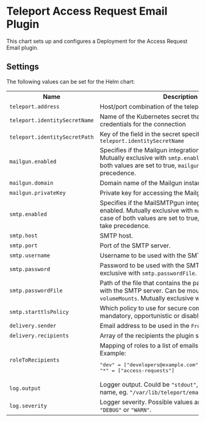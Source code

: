 # Teleport Access Request Email Plugin

This chart sets up and configures a Deployment for the Access Request Email plugin.

## Settings

The following values can be set for the Helm chart:

<table>
  <tr>
    <th>Name</th>
    <th>Description</th>
    <th>Type</th>
    <th>Default</th>
    <th>Required</th>
  </tr>

  <tr>
    <td><code>teleport.address</code></td>
    <td>Host/port combination of the teleport auth server</td>
    <td>string</td>
    <td><code>""</code></td>
    <td>yes</td>
  </tr>
  <tr>
    <td><code>teleport.identitySecretName</code></td>
    <td>Name of the Kubernetes secret that contains the credentials for the connection</td>
    <td>string</td>
    <td><code>""</code></td>
  </tr>
  <tr>
    <td><code>teleport.identitySecretPath</code></td>
    <td>Key of the field in the secret specified by <code>teleport.identitySecretName</code></td>
    <td>string</td>
    <td><code>"auth_id"</code></td>
  </tr>

  <tr>
    <td><code>mailgun.enabled</code></td>
    <td>
      Specifies if the Mailgun integration should be enabled. Mutually exclusive with <code>smtp.enabled</code>.
      In the case of both values are set to true, <code>mailgun.enabled</code> will take precedence.
    </td>
    <td>boolean</td>
    <td><code>false</code></td>
  </tr>
  <tr>
    <td><code>mailgun.domain</code></td>
    <td>Domain name of the Mailgun instance</td>
    <td>string</td>
    <td><code>""</code></td>
  </tr>
  <tr>
    <td><code>mailgun.privateKey</code></td>
    <td>Private key for accessing the Mailgun instance</td>
    <td>string</td>
    <td><code>""</code></td>
  </tr>

  <tr>
    <td><code>smtp.enabled</code></td>
    <td>
      Specifies if the MailSMTPgun integration should be enabled. Mutually exclusive with <code>mailgun.enabled</code>.
      In the case of both values are set to true, <code>mailgun.enabled</code> will take precedence.
    </td>
    <td>boolean</td>
    <td><code>false</code></td>
  </tr>
  <tr>
    <td><code>smtp.host</code></td>
    <td>SMTP host.</td>
    <td>string</td>
    <td><code>""</code></td>
  </tr>
  <tr>
    <td><code>smtp.port</code></td>
    <td>Port of the SMTP server.</td>
    <td>integer</td>
    <td><code>587</code></td>
  </tr>
  <tr>
    <td><code>smtp.username</code></td>
    <td>Username to be used with the SMTP server.</td>
    <td>string</td>
    <td><code>""</code></td>
  </tr>
  <tr>
    <td><code>smtp.password</code></td>
    <td>Password to be used with the SMTP server. Mutually exclusive with <code>smtp.passwordFile</code>.</td>
    <td>string</td>
    <td><code>""</code></td>
  </tr>
  <tr>
    <td><code>smtp.passwordFile</code></td>
    <td>
      Path of the file that contains the password to be used with the SMTP server. Can be mounted via <code>volumes</code> and <code>volumeMounts</code>. Mutually exclusive with <code>smtp.password</code>.
    </td>
    <td>string</td>
    <td><code>""</code></td>
  </tr>
  <tr>
    <td><code>smtp.starttlsPolicy</code></td>
    <td>Which policy to use for secure communications: mandatory, opportunistic or disabled.</td>
    <td>string</td>
    <td><code>"mandatory"</code></td>
  </tr>

  <tr>
    <td><code>delivery.sender</code></td>
    <td>Email address to be used in the <code>From</code> field of the emails.</td>
    <td>string</td>
    <td><code>""</code></td>
  </tr>
  <tr>
    <td><code>delivery.recipients</code></td>
    <td>Array of the recipients the plugin should send emails.</td>
    <td>array</td>
    <td><code>[]</code></td>
  </tr>

  <tr>
    <td><code>roleToRecipients</code></td>
    <td>
      Mapping of roles to a list of emails. <br />
      Example:
      <pre>
"dev" = ["developers@example.com", "user@example.com"]
"*" = ["access-requests"]</pre>
    </td>
    <td>map</td>
    <td><code>{}</code></td>
    <td>yes</td>
  </tr>

  <tr>
    <td><code>log.output</code></td>
    <td>
      Logger output. Could be <code>"stdout"</code>, <code>"stderr"</code> or a file name,
      eg. <code>"/var/lib/teleport/email.log"</code>
    </td>
    <td>string</td>
    <td><code>"stdout"</code></td>
  </tr>
  <tr>
    <td><code>log.severity</code></td>
    <td>
      Logger severity. Possible values are <code>"INFO"</code>, <code>"ERROR"</code>,
      <code>"DEBUG"</code> or <code>"WARN"</code>.
    </td>
    <td>string</td>
    <td><code>"INFO"</code></td>
  </tr>
</table>
